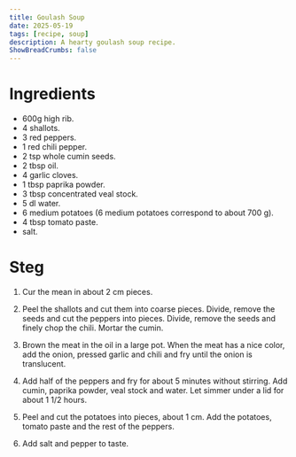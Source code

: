 ```yaml
---
title: Goulash Soup
date: 2025-05-19
tags: [recipe, soup]
description: A hearty goulash soup recipe.
ShowBreadCrumbs: false
---
```


# Ingredients

- 600g high rib.
- 4 shallots.
- 3 red peppers.
- 1 red chili pepper.
- 2 tsp whole cumin seeds.
- 2 tbsp oil.
- 4 garlic cloves.
- 1 tbsp paprika powder.
- 3 tbsp concentrated veal stock.
- 5 dl water.
- 6 medium potatoes (6 medium potatoes correspond to about 700 g).
- 4 tbsp tomato paste.
- salt.

# Steg

1. Cur the mean in about 2 cm pieces.

2. Peel the shallots and cut them into coarse pieces.
Divide, remove the seeds and cut the peppers into pieces.
Divide, remove the seeds and finely chop the chili.
Mortar the cumin.

3. Brown the meat in the oil in a large pot.
When the meat has a nice color, add the onion, pressed garlic and chili and fry until the onion is translucent.

4. Add half of the peppers and fry for about 5 minutes without stirring.
Add cumin, paprika powder, veal stock and water.
Let simmer under a lid for about 1 1/2 hours.

5. Peel and cut the potatoes into pieces, about 1 cm.
Add the potatoes, tomato paste and the rest of the peppers.

6. Add salt and pepper to taste.
